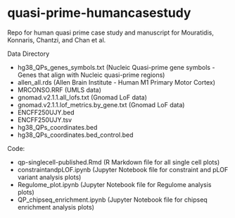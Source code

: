# quasi-prime-humancasestudy
Repo for human quasi prime case study and manuscript for Mouratidis, Konnaris, Chantzi, and Chan et al. 

Data Directory
- hg38_QPs_genes_symbols.txt (Nucleic Quasi-prime gene symbols - Genes that align with Nucleic quasi-prime regions)
- allen_all.rds (Allen Brain Institute - Human M1 Primary Motor Cortex)
- MRCONSO.RRF (UMLS data)
- gnomad.v2.1.1.all_lofs.txt (Gnomad LoF data)
- gnomad.v2.1.1.lof_metrics.by_gene.txt (Gnomad LoF data)
- ENCFF250UJY.bed
- ENCFF250UJY.tsv
- hg38_QPs_coordinates.bed
- hg38_QPs_coordinates.bed_control.bed
  
Code:
- qp-singlecell-published.Rmd (R Markdown file for all single cell plots)
- constraintandpLOF.ipynb (Jupyter Notebook file for constraint and pLOF variant analysis plots)
- Regulome_plot.ipynb (Jupyter Notebook file for Regulome analysis plots)
- QP_chipseq_enrichment.ipynb (Jupyter Notebook file for chipseq enrichment analysis plots)
